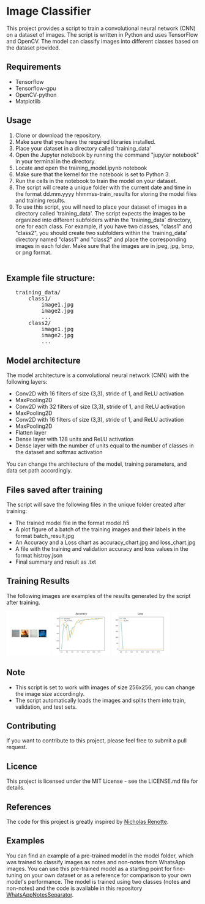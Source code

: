 

<h1>Image Classifier</h1>
<p>This project provides a script to train a convolutional neural network (CNN) on a dataset of images. The script is written in Python and uses TensorFlow and OpenCV. The model can classify images into different classes based on the dataset provided.</p>

<h2>Requirements</h2>
<ul>
  <li>Tensorflow</li>
  <li>Tensorflow-gpu</li>
  <li>OpenCV-python</li>
  <li>Matplotlib</li>
</ul>

<h2>Usage</h2>
<ol>
  <li>Clone or download the repository.</li>
  <li>Make sure that you have the required libraries installed.</li>
  <li>Place your dataset in a directory called 'training_data'</li>
  <li>Open the Jupyter notebook by running the command "jupyter notebook" in your terminal in the directory.</li>
  <li>Locate and open the training_model.ipynb notebook</li>

  <li>Make sure that the kernel for the notebook is set to Python 3.</li>
  <li>Run the cells in the notebook to train the model on your dataset.</li>
  <li>The script will create a unique folder with the current date and time in the format dd.mm.yyyy hhmmss-train_results for storing the model files and training results.</li>
  <li>To use this script, you will need to place your dataset of images in a directory called 'training_data'. The script expects the images to be organized into different subfolders within the 'training_data' directory, one for each class. For example, if you have two classes, "class1" and "class2", you should create two subfolders within the 'training_data' directory named "class1" and "class2" and place the corresponding images in each folder. Make sure that the images are in jpeg, jpg, bmp, or png format.</li>
  <br>
  </ol>
  <h2>Example file structure:</h2>
  <ol>
<pre>
training_data/
    class1/
        image1.jpg
        image2.jpg
        ...
    class2/
        image1.jpg
        image2.jpg
        ...
</pre>
</ol>

<h2>Model architecture</h2>
<p>The model architecture is a convolutional neural network (CNN) with the following layers:</p>
<ul>
  <li>Conv2D with 16 filters of size (3,3), stride of 1, and ReLU activation</li>
  <li>MaxPooling2D</li>
  <li>Conv2D with 32 filters of size (3,3), stride of 1, and ReLU activation</li>
  <li>MaxPooling2D</li>
  <li>Conv2D with 16 filters of size (3,3), stride of 1, and ReLU activation</li>
  <li>MaxPooling2D</li>
  <li>Flatten layer</li>
  <li>Dense layer with 128 units and ReLU activation</li>
  <li>Dense layer with the number of units equal to the number of classes in the dataset and softmax activation</li>
</ul>
<p>You can change the architecture of the model, training parameters, and data set path accordingly.</p>

  
<h2>Files saved after training</h2>
<p>The script will save the following files in the unique folder created after training:</p>
<ul>
  <li>The trained model file in the format model.h5</li>
  <li>A plot figure of a batch of the training images and their labels in the format batch_result.jpg</li>
  <li>An Accuracy and a Loss chart as accuracy_chart.jpg and loss_chart.jpg</li>
 
  <li>A file with the training and validation accuracy and loss values in the format histroy.json</li>
   <li>Final summary and result as .txt</li>
</ul>
  
 <h2>Training Results</h2>
<p>The following images are examples of the results generated by the script after training.</p>

<div>
    <img src="09.03.2023 005034-train_results/batch_result.jpg" width="23%" style="display:inline-block;">
    <img src="09.03.2023 005034-train_results/accuracy_chart.jpg" width="30%" style="display:inline-block;">
    <img src="09.03.2023 005034-train_results/loss_chart.jpg" width="30%" style="display:inline-block;">
</div>


  
</ol>

  
  
  
<h2>Note</h2>
<ul>
  <li>This script is set to work with images of size 256x256, you can change the image size accordingly.</li>
  <li>The script automatically loads the images and splits them into train, validation, and test sets.</li>
  

</ul>
  
  
<h2>Contributing</h2>
<p>If you want to contribute to this project, please feel free to submit a pull request.</p>
  
  
  
<h2>Licence</h2>
<p>This project is licensed under the MIT License - see the LICENSE.md file for details.</p>

<h2>References</h2>

  <p>The code for this project is greatly inspired by <a href="https://github.com/nicknochnack">Nicholas Renotte</a>.</p>



<h2>Examples</h2>
<p>You can find an example of a pre-trained model in the model folder, which was trained to classify images as notes and non-notes from WhatsApp images. You can use this pre-trained model as a starting point for fine-tuning on your own dataset or as a reference for comparison to your own model's performance. The model is trained using two classes (notes and non-notes) and the code is available in this repository <a href="https://github.com/sajalkmr/WhatsAppNotesSeparator">WhatsAppNotesSeparator</a>.</p>

